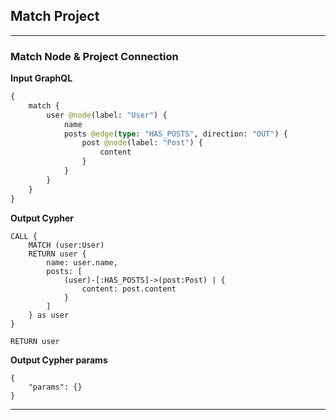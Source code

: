 ## Match Project

---

### Match Node & Project Connection

**Input GraphQL**

```graphql
{
    match {
        user @node(label: "User") {
            name
            posts @edge(type: "HAS_POSTS", direction: "OUT") {
                post @node(label: "Post") {
                    content
                }
            }
        }
    }
}
```

**Output Cypher**

```cypher
CALL {
    MATCH (user:User)
    RETURN user {
        name: user.name,
        posts: [
            (user)-[:HAS_POSTS]->(post:Post) | {
                content: post.content
            }
        ]
    } as user
}

RETURN user
```

**Output Cypher params**

```selection-params
{
    "params": {}
}
```

---
